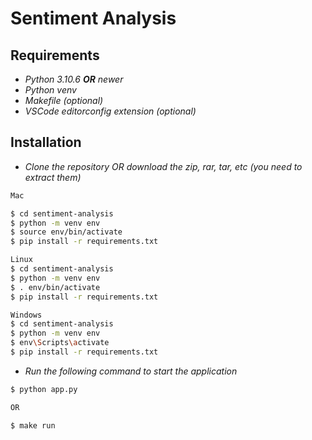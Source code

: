 # Sentiment Analysis

## Requirements

- _Python 3.10.6 **OR** newer_
- _Python venv_
- _Makefile (optional)_
- _VSCode editorconfig extension (optional)_

## Installation

- _Clone the repository OR download the zip, rar, tar, etc (you need to extract them)_

```bash
Mac

$ cd sentiment-analysis
$ python -m venv env
$ source env/bin/activate
$ pip install -r requirements.txt

Linux
$ cd sentiment-analysis
$ python -m venv env
$ . env/bin/activate
$ pip install -r requirements.txt

Windows
$ cd sentiment-analysis
$ python -m venv env
$ env\Scripts\activate
$ pip install -r requirements.txt
```

- _Run the following command to start the application_

```bash
$ python app.py

OR

$ make run
```
